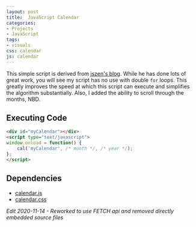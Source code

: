 ```yaml
---
layout: post
title:  JavaScript Calendar
categories:
- Projects
- JavaScript
tags:
- visuals
css: calendar
js: calendar
---
```


This simple script is derived from [jszen's blog](http://jszen.blogspot.com/2007/03/how-to-build-simple-calendar-with.html).  While he has done lots of great work, you will see my script has no use with double `for` loops.  This greatly improves the speed at which this script can execute and simplifies the algorithm substantially.  Also, I added the ability to scroll through the months, NBD.

<!--more-->

<div id="myCalendar"></div>

## Executing Code
```html
<div id="myCalendar"></div>
<script type="text/javascript">
window.onload = function() {
	cal('myCalendar', /* month */, /* year */);
};
</script>
```

## Dependencies

* [calendar.js](calendar.js)
* [calendar.css](calendar.css)


*Edit 2020-11-14 - Reworked to use FETCH api and removed directly embedded source files*
